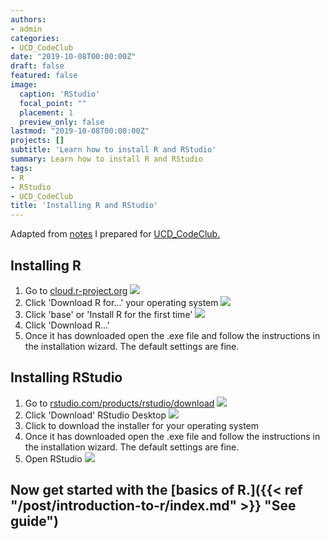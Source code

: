 ```yaml
---
authors:
- admin
categories:
- UCD_CodeClub
date: "2019-10-08T00:00:00Z"
draft: false
featured: false
image:
  caption: 'RStudio'
  focal_point: ""
  placement: 1
  preview_only: false
lastmod: "2019-10-08T00:00:00Z"
projects: []
subtitle: 'Learn how to install R and RStudio'
summary: Learn how to install R and RStudio
tags:
- R
- RStudio
- UCD_CodeClub
title: 'Installing R and RStudio'
---
```


Adapted from [notes](https://hackmd.io/vZBi_mgVRrqFZRPIKFctAA "See notes") I prepared for [UCD_CodeClub.](https://ucdcodeclub.github.io/ "See website")

## Installing R

1. Go to [cloud.r-project.org](https://cloud.r-project.org/)
![](https://i.imgur.com/Wau4RI4.jpg)
2. Click 'Download R for...' your operating system
![](https://i.imgur.com/3eOcNyY.jpg)
3. Click 'base' or 'Install R for the first time'
![](https://i.imgur.com/2TjoDba.jpg)
4. Click 'Download R...'
5. Once it has downloaded open the .exe file and follow the instructions in the installation wizard. The default settings are fine.

## Installing RStudio

1. Go to [rstudio.com/products/rstudio/download](https://www.rstudio.com/products/rstudio/download/)
![](https://i.imgur.com/a1WdV1B.jpg)
2. Click 'Download' RStudio Desktop
![](https://i.imgur.com/rTB179l.jpg)
3. Click to download the installer for your operating system
4. Once it has downloaded open the .exe file and follow the instructions in the installation wizard. The default settings are fine.
5. Open RStudio
![](https://i.imgur.com/Rt9vCRn.jpg)

## Now get started with the [basics of R.]({{< ref "/post/introduction-to-r/index.md" >}} "See guide")
